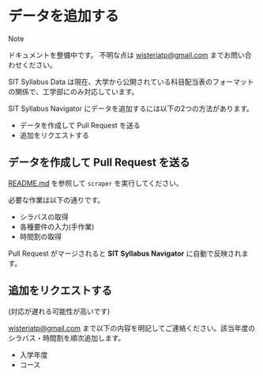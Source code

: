 # データを追加する

> [!NOTE]
> ドキュメントを整備中です。
> 不明な点は [wisteriatp@gmail.com](mailto:wisteriatp@gmail.com) までお問い合わせください。

SIT Syllabus Data は現在、大学から公開されている科目配当表のフォーマットの関係で、工学部にのみ対応しています。

SIT Syllabus Navigator にデータを追加するには以下の2つの方法があります。

- データを作成して Pull Request を送る
- 追加をリクエストする

## データを作成して Pull Request を送る

[README.md](README.md) を参照して `scraper` を実行してください。

必要な作業は以下の通りです。

- シラバスの取得
- 各種要件の入力(手作業)
- 時間割の取得

Pull Request がマージされると **SIT Syllabus Navigator** に自動で反映されます。

## 追加をリクエストする

(対応が遅れる可能性が高いです)

[wisteriatp@gmail.com](mailto:wisteriatp@gmail.com) まで以下の内容を明記してご連絡ください。該当年度のシラバス・時間割を順次追加します。

- 入学年度
- コース
